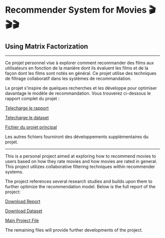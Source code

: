 # Recommender System for Movies 🎬🎬🎬
## Using Matrix Factorization

-----------------------------------------
Ce projet personnel vise à explorer comment recommander des films aux utilisateurs en fonction de la manière dont ils évaluent les films et de la façon dont les films sont notés en général. Ce projet utilise des techniques de filtrage collaboratif dans les systèmes de recommandation.

Le projet s'inspire de quelques recherches et les développe pour optimiser davantage le modèle de recommandation. Vous trouverez ci-dessous le rapport complet du projet :
 
[Telecharge le rapport](https://github.com/marktr11/Recommender-System-for-Movies/blob/master/Rapport_SysRec.pdf)

[Telecharge le dataset](https://grouplens.org/datasets/movielens/)

[Fichier du projet principal]([https://github.com/marktr11/Recommender-System-for-Movies/blob/master/Project_Folder/](https://github.com/marktr11/Recommender-System-for-Movies/blob/master/RecommenderSystem.ipynb))

Les autres fichiers fourniront des développements supplémentaires du projet.

-----------------------------------------
This is a personal project aimed at exploring how to recommend movies to users based on how they rate movies and how movies are rated in general. This project utilizes collaborative filtering techniques within recommender systems.

The project references several research studies and builds upon them to further optimize the recommendation model. Below is the full report of the project:

[Download Report](https://github.com/marktr11/Recommender-System-for-Movies/blob/master/Report_RecSys.pdf)

[Download Dataset](https://grouplens.org/datasets/movielens/)

[Main Project File]([https://github.com/marktr11/Recommender-System-for-Movies/blob/master/Project_Folder/](https://github.com/marktr11/Recommender-System-for-Movies/blob/master/RecommenderSystem.ipynb))

The remaining files will provide further developments of the project.

